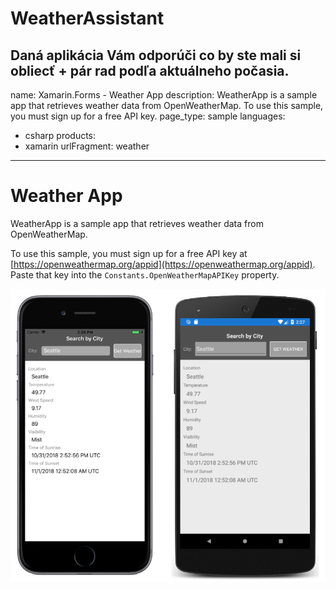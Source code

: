# WeatherAssistant
Daná aplikácia Vám odporúči co by ste mali si obliecť + pár rad podľa aktuálneho počasia.
---
name: Xamarin.Forms - Weather App
description: WeatherApp is a sample app that retrieves weather data from OpenWeatherMap. To use this sample, you must sign up for a free API key.
page_type: sample
languages:
- csharp
products:
- xamarin
urlFragment: weather
---
# Weather App

WeatherApp is a sample app that retrieves weather data from OpenWeatherMap.

To use this sample, you must sign up for a free API key at [https://openweathermap.org/appid](https://openweathermap.org/appid). Paste that key into the `Constants.OpenWeatherMapAPIKey` property.

![Weather App application screenshot](Screenshots/01All.png "Weather App application screenshot")

